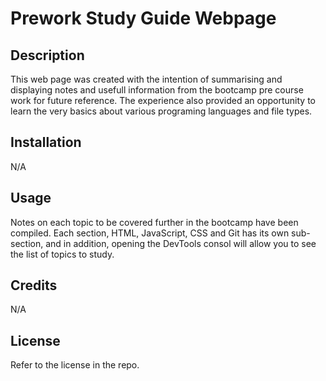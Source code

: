 # Prework Study Guide Webpage

## Description

This web page was created with the intention of summarising and displaying notes and usefull information from the bootcamp pre course work for future reference.
The experience also provided an opportunity to learn the very basics about various programing languages and file types.

## Installation

N/A

## Usage

Notes on each topic to be covered further in the bootcamp have been compiled. 
Each section, HTML, JavaScript, CSS and Git has its own sub-section, and in addition, opening the DevTools consol will allow you to see the list of topics to study.

## Credits

N/A

## License

Refer to the license in the repo.